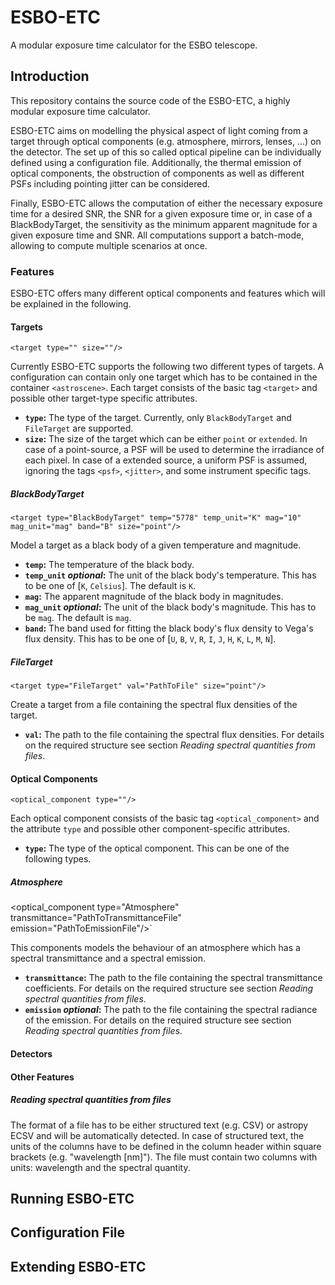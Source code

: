 # ESBO-ETC
A modular exposure time calculator for the ESBO telescope.

## Introduction
This repository contains the source code of the ESBO-ETC, a highly modular exposure time calculator.

ESBO-ETC aims on modelling the physical aspect of light coming from a target through optical components
(e.g. atmosphere, mirrors, lenses, ...) on the detector. The set up of this so called optical pipeline can be
individually defined using a configuration file. Additionally, the thermal emission of optical components, the
obstruction of components as well as different PSFs including pointing jitter can be considered.

Finally, ESBO-ETC allows the computation of either the necessary exposure time for a desired SNR, the SNR for a given
exposure time or, in case of a BlackBodyTarget, the sensitivity as the minimum apparent magnitude for a given exposure
time and SNR. All computations support a batch-mode, allowing to compute multiple scenarios at once.

### Features
ESBO-ETC offers many different optical components and features which will be explained in the following.

#### Targets
`<target type="" size=""/>`

Currently ESBO-ETC supports the following two different types of targets. A configuration can contain only one target
which has to be contained in the container `<astroscene>`. Each target consists of the basic tag
`<target>` and possible other target-type specific attributes.
* **`type`:** The type of the target. Currently, only `BlackBodyTarget` and `FileTarget` are supported.
* **`size`:** The size of the target which can be either `point` or `extended`. In case of a point-source, a PSF will be
used to determine the irradiance of each pixel. In case of a extended source, a uniform PSF is assumed, ignoring the
tags `<psf>`, `<jitter>`, and some instrument specific tags.

##### BlackBodyTarget
`<target type="BlackBodyTarget" temp="5778" temp_unit="K" mag="10" mag_unit="mag" band="B" size="point"/>`

Model a target as a black body of a given temperature and magnitude.
* **`temp`:** The temperature of the black body.
* **`temp_unit` _optional_:** The unit of the black body's temperature. This has to be one of [`K`, `Celsius`].
The default is `K`.
* **`mag`:** The apparent magnitude of the black body in magnitudes.
* **`mag_unit` _optional_:** The unit of the black body's magnitude. This has to be `mag`. The default is `mag`.
* **`band`:** The band used for fitting the black body's flux density to Vega's flux density. This has to be one of
[`U`, `B`, `V`, `R`, `I`, `J`, `H`, `K`, `L`, `M`, `N`].

##### FileTarget
`<target type="FileTarget" val="PathToFile" size="point"/>`

Create a target from a file containing the spectral flux densities of the target.
* **`val`:** The path to the file containing the spectral flux densities. For details on the required structure see
section _Reading spectral quantities from files_.

#### Optical Components
`<optical_component type=""/>`

Each optical component consists of the basic tag `<optical_component>` and the attribute `type` and possible other
component-specific attributes.
* **`type`:** The type of the optical component. This can be one of the following types.

##### Atmosphere
<optical_component type="Atmosphere" transmittance="PathToTransmittanceFile" emission="PathToEmissionFile"/>`
                           
This components models the behaviour of an atmosphere which has a spectral transmittance and a spectral emission.
* **`transmittance`:** The path to the file containing the spectral transmittance coefficients. For details on the
required structure see section _Reading spectral quantities from files_.
* **`emission` _optional_:** The path to the file containing the spectral radiance of the emission. For details on the
required structure see section _Reading spectral quantities from files_.

#### Detectors

#### Other Features
##### Reading spectral quantities from files
The format of a file has to be either structured text (e.g. CSV) or astropy ECSV and will be automatically detected.
In case of structured text, the units of the columns have to be defined in the column header within square brackets
(e.g. "wavelength [nm]"). The file must contain two columns with units: wavelength and the spectral quantity.

## Running ESBO-ETC

## Configuration File

## Extending ESBO-ETC